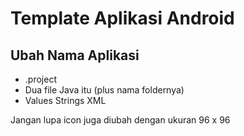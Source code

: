 # Template Aplikasi Android

## Ubah Nama Aplikasi

- .project
- Dua file Java itu (plus nama foldernya)
- Values Strings XML

Jangan lupa icon juga diubah dengan ukuran 96 x 96
